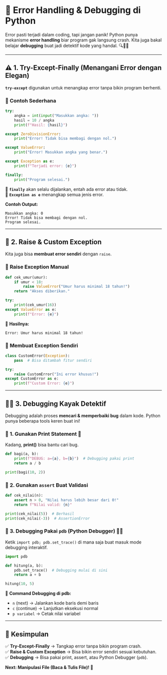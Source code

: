 # 🚨 **Error Handling & Debugging di Python**  

Error pasti terjadi dalam coding, tapi jangan panik! Python punya mekanisme **error handling** biar program gak langsung crash. Kita juga bakal belajar **debugging** buat jadi detektif kode yang handal. 🔍🕵️‍♂️  

---

## ⚠️ **1. Try-Except-Finally (Menangani Error dengan Elegan)**  

**`try-except`** digunakan untuk menangkap error tanpa bikin program berhenti.  

### 🔹 **Contoh Sederhana**  
```python
try:
    angka = int(input("Masukkan angka: "))
    hasil = 10 / angka
    print(f"Hasil: {hasil}")

except ZeroDivisionError:
    print("Error! Tidak bisa membagi dengan nol.")

except ValueError:
    print("Error! Masukkan angka yang benar.")

except Exception as e:
    print(f"Terjadi error: {e}")

finally:
    print("Program selesai.")
```
📌 **`finally`** akan selalu dijalankan, entah ada error atau tidak.  
📌 **`Exception as e`** menangkap semua jenis error.  

**Contoh Output:**  
```
Masukkan angka: 0
Error! Tidak bisa membagi dengan nol.
Program selesai.
```

---

## 🚀 **2. Raise & Custom Exception**  

Kita juga bisa **membuat error sendiri** dengan `raise`.  

### 🔹 **Raise Exception Manual**  
```python
def cek_umur(umur):
    if umur < 18:
        raise ValueError("Umur harus minimal 18 tahun!")
    return "Akses diberikan."

try:
    print(cek_umur(16))
except ValueError as e:
    print(f"Error: {e}")
```
📌 **Hasilnya:**  
```
Error: Umur harus minimal 18 tahun!
```

### 🔹 **Membuat Exception Sendiri**  
```python
class CustomError(Exception):
    pass  # Bisa ditambah fitur sendiri

try:
    raise CustomError("Ini error khusus!")
except CustomError as e:
    print(f"Custom Error: {e}")
```

---

## 🕵️‍♂️ **3. Debugging Kayak Detektif**  

Debugging adalah proses **mencari & memperbaiki bug** dalam kode. Python punya beberapa tools keren buat ini!  

### 🔹 **1. Gunakan Print Statement 📢**  
Kadang, **print()** bisa bantu cari bug.  
```python
def bagi(a, b):
    print(f"DEBUG: a={a}, b={b}")  # Debugging pakai print
    return a / b

print(bagi(10, 2))
```

### 🔹 **2. Gunakan `assert` Buat Validasi**  
```python
def cek_nilai(n):
    assert n > 0, "Nilai harus lebih besar dari 0!"
    return f"Nilai valid: {n}"

print(cek_nilai(5))  # Berhasil
print(cek_nilai(-3))  # AssertionError
```

### 🔹 **3. Debugging Pakai `pdb` (Python Debugger) 🕵️‍♂️**  
Ketik `import pdb; pdb.set_trace()` di mana saja buat masuk mode debugging interaktif.  
```python
import pdb

def hitung(a, b):
    pdb.set_trace()  # Debugging mulai di sini
    return a + b

hitung(10, 5)
```
📌 **Command Debugging di pdb:**  
- `n` (next) → Jalankan kode baris demi baris  
- `c` (continue) → Lanjutkan eksekusi normal  
- `p variabel` → Cetak nilai variabel  

---

## 🎯 **Kesimpulan**  
✅ **Try-Except-Finally** → Tangkap error tanpa bikin program crash.  
✅ **Raise & Custom Exception** → Bisa bikin error sendiri sesuai kebutuhan.  
✅ **Debugging** → Bisa pakai print, assert, atau Python Debugger (`pdb`).  

**Next: Manipulasi File (Baca & Tulis File)! 🚀**